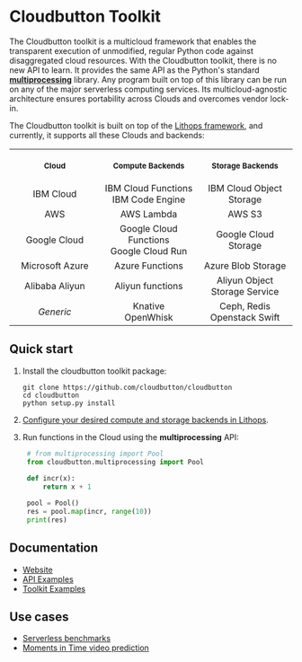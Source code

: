 <p align="center"> <h1> Cloudbutton Toolkit </h1> </p>

The Cloudbutton toolkit is a multicloud framework that enables the transparent execution of unmodified, regular Python code against disaggregated cloud resources. With the Cloudbutton toolkit, there is no new API to learn. It provides the same API as the Python's standard [**multiprocessing**](https://docs.python.org/3/library/multiprocessing.html) library. Any program built on top of this library can be run on any of the major serverless computing services. Its multicloud-agnostic architecture ensures portability across Clouds and overcomes vendor lock-in.

The Cloudbutton toolkit is built on top of the [Lithops framework](https://github.com/lithops-cloud/lithops), and currently, it supports all these Clouds and backends:

<table>

<tr>
<th align="center">
<img width="441" height="1">
<p> 
<small>
Cloud
</small>
</p>
</th>

<th align="center">
<img width="441" height="1px">
<p> 
<small>
Compute Backends
</small>
</p>
</th>

<th align="center">
<img width="441" height="1">
<p> 
<small>
Storage Backends
</small>
</p>
</th>
</tr>

<tr>
<td align='center'>
IBM Cloud
</td>
<td align='center'>
IBM Cloud Functions <br>
IBM Code Engine
</td>
<td align='center'>
IBM Cloud Object Storage
</td>
</tr>

<tr>
<td align='center'>
AWS
</td>
<td align='center'>
AWS Lambda  
</td>
<td align='center'>
AWS S3
</td>
</tr>

<tr>
<td align='center'>
Google Cloud
</td>
<td align='center'>
Google Cloud Functions <br>
Google Cloud Run
</td>
<td align='center'>
Google Cloud Storage
</td>
</tr>

<tr>
<td align='center'>
Microsoft Azure
</td>
<td align='center'>
Azure Functions
</td>
<td align='center'>
Azure Blob Storage
</td>
</tr>

<tr>
<td align='center'>
Alibaba Aliyun
</td>
<td align='center'>
Aliyun functions
</td>
<td align='center'>
Aliyun Object Storage Service
</td>
</tr>

<tr>
<td align='center'>
   <i>Generic</i>
</td>
<td align='center'>
Knative <br>
OpenWhisk
</td>
<td align='center'>
Ceph, Redis <br>
Openstack Swift
</td>
</tr>

</table>


## Quick start

1. Install the cloudbutton toolkit package:

   ```
   git clone https://github.com/cloudbutton/cloudbutton
   cd cloudbutton
   python setup.py install
   ```

2. [Configure your desired compute and storage backends in Lithops](https://github.com/lithops-cloud/lithops/tree/master/config).


3. Run functions in the Cloud using the **multiprocessing** API:

   ```python
    # from multiprocessing import Pool
    from cloudbutton.multiprocessing import Pool
    
    def incr(x):
        return x + 1

    pool = Pool()
    res = pool.map(incr, range(10))
    print(res)
   ```

## Documentation
- [Website](https://lithops-cloud.github.io)
- [API Examples](examples)
- [Toolkit Examples](https://github.com/cloudbutton/examples)

## Use cases
- [Serverless benchmarks](https://cloudbutton.github.io/benchmarks)
- [Moments in Time video prediction](https://cloudbutton.github.io/examples/example_mit)
